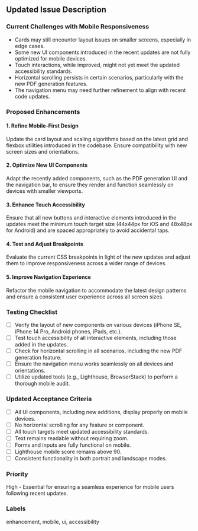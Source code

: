 ## Updated Issue Description

### Current Challenges with Mobile Responsiveness
- Cards may still encounter layout issues on smaller screens, especially in edge cases.
- Some new UI components introduced in the recent updates are not fully optimized for mobile devices.
- Touch interactions, while improved, might not yet meet the updated accessibility standards.
- Horizontal scrolling persists in certain scenarios, particularly with the new PDF generation features.
- The navigation menu may need further refinement to align with recent code updates.

### Proposed Enhancements

#### 1. Refine Mobile-First Design
Update the card layout and scaling algorithms based on the latest grid and flexbox utilities introduced in the codebase. Ensure compatibility with new screen sizes and orientations.

#### 2. Optimize New UI Components
Adapt the recently added components, such as the PDF generation UI and the navigation bar, to ensure they render and function seamlessly on devices with smaller viewports.

#### 3. Enhance Touch Accessibility
Ensure that all new buttons and interactive elements introduced in the updates meet the minimum touch target size (44x44px for iOS and 48x48px for Android) and are spaced appropriately to avoid accidental taps.

#### 4. Test and Adjust Breakpoints
Evaluate the current CSS breakpoints in light of the new updates and adjust them to improve responsiveness across a wider range of devices.

#### 5. Improve Navigation Experience
Refactor the mobile navigation to accommodate the latest design patterns and ensure a consistent user experience across all screen sizes.

### Testing Checklist
- [ ] Verify the layout of new components on various devices (iPhone SE, iPhone 14 Pro, Android phones, iPads, etc.).
- [ ] Test touch accessibility of all interactive elements, including those added in the updates.
- [ ] Check for horizontal scrolling in all scenarios, including the new PDF generation feature.
- [ ] Ensure the navigation menu works seamlessly on all devices and orientations.
- [ ] Utilize updated tools (e.g., Lighthouse, BrowserStack) to perform a thorough mobile audit.

### Updated Acceptance Criteria
- [ ] All UI components, including new additions, display properly on mobile devices.
- [ ] No horizontal scrolling for any feature or component.
- [ ] All touch targets meet updated accessibility standards.
- [ ] Text remains readable without requiring zoom.
- [ ] Forms and inputs are fully functional on mobile.
- [ ] Lighthouse mobile score remains above 90.
- [ ] Consistent functionality in both portrait and landscape modes.

### Priority
High - Essential for ensuring a seamless experience for mobile users following recent updates.

### Labels
enhancement, mobile, ui, accessibility